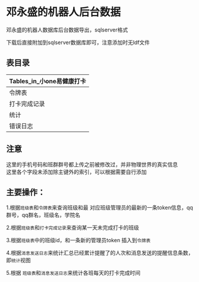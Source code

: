 # 邓永盛的机器人后台数据
邓永盛的机器人数据库后台数据导出，sqlserver格式  
  
下载后直接附加到sqlserver数据库即可，注意添加时无ldf文件  

## 表目录  

| Tables_in_小one易健康打卡|
| --------|
| 令牌表|
| 打卡完成记录|
| 统计|
| 错误日志|


## 注意
这里的手机号码和班群群号都上传之前被修改过，并非物理世界的真实信息  
这里各个字段未添加除主键外的索引，可以根据需要自行添加


## 主要操作：
1.根据`班级表`和`令牌表`来查询班级和最 对应班级管理员的最新的一条token信息，qq群号，qq群名，班级名，学院名  
  
2.根据`班级表`和`打卡完成记录`来查询某一天未完成打卡的班级  
  
3.根据`班级表`中的班级id，和一条新的管理员token 插入到`令牌表`  
  
4.根据`消息发送日志`来统计汇总已经累计提醒了的人次和消息发送的提醒信息条数，即`统计`视图  
  
5.根据 `班级表`和`消息发送日志`来统计各班每天的打卡完成时间
